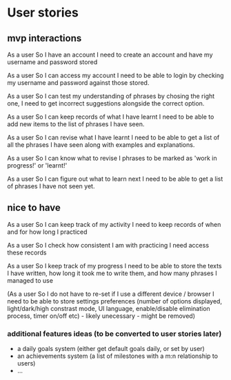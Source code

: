 # User stories

 <!-- TODO: write user stories -->

## mvp interactions

As a user
So I have an account
I need to create an account and have my username and password stored

As a user
So I can access my account
I need to be able to login by checking my username and password against those stored.

As a user
So I can test my understanding of phrases by chosing the right one,
I need to get incorrect suggestions alongside the correct option.

As a user
So I can keep records of what I have learnt
I need to be able to add new items to the list of phrases I have seen.

As a user
So I can revise what I have learnt
I need to be able to get a list of all the phrases I have seen along with examples and explanations.

As a user
So I can know what to revise
I phrases to be marked as 'work in progress!' or 'learnt!'

As a user
So I can figure out what to learn next
I need to be able to get a list of phrases I have not seen yet.

## nice to have

As a user
So I can keep track of my activity
I need to keep records of when and for how long I practiced

As a user
So I check how consistent I am with practicing
I need access these records

As a user
So I keep track of my progress
I need to be able to store the texts I have written, how long it took me to write them, and how many phrases I managed to use

(As a user
So I do not have to re-set if I use a different device / browser
I need to be able to store settings preferences (number of options displayed, light/dark/high constrast mode, UI language, enable/disable elimination process, timer on/off etc) - likely unecessary - might be removed)

### additional features ideas (to be converted to user stories later)

- a daily goals system (either get default goals daily, or set by user)
- an achievements system (a list of milestones with a m:n relationship to users)
- ...
